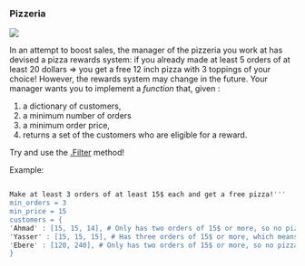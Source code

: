 ### Pizzeria
![](https://media.giphy.com/media/l2QZYPfMQ90gyJAWI/giphy.gif)


In an attempt to boost sales, the manager of the pizzeria you work at has devised a pizza rewards system: 
if you already made at least 5 orders of at least 20 dollars => you get a free 12 inch pizza with 3 toppings of your choice!
However, the rewards system may change in the future.
Your manager wants you to implement a *function* that, given : 
1. a dictionary of customers, 
1. a minimum number of orders
1. a minimum order price,
1. returns a set of the customers who are eligible for a reward.

Try and use the [.Filter](https://developer.mozilla.org/en-US/docs/Web/JavaScript/Reference/Global_Objects/Array/filter) method!


Example: 

```bash

Make at least 3 orders of at least 15$ each and get a free pizza!'''
min_orders = 3
min_price = 15
customers = {
'Ahmad' : [15, 15, 14], # Only has two orders of 15$ or more, so no pizza
'Yasser' : [15, 15, 15], # Has three orders of 15$ or more, which means FREE PIZZA!
'Ebere' : [120, 240], # Only has two orders of 15$ or more, so no pizza
}

```
